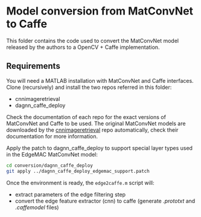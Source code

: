 # Model conversion from MatConvNet to Caffe

This folder contains the code used to convert the MatConvNet model released by the authors to a OpenCV + Caffe implementation.

## Requirements

You will need a MATLAB installation with MatConvNet and Caffe interfaces.
Clone (recursively) and install the two repos referred in this folder:

 - cnnimageretrieval
 - dagnn_caffe_deploy

Check the documentation of each repo for the exact versions of MatConvNet and Caffe to be used.
The original MatConvNet models are downloaded by the [cnnimageretrieval](https://github.com/filipradenovic/cnnimageretrieval) repo automatically, check their documentation for more information.

Apply the patch to dagnn_caffe_deploy to support special layer types used in the EdgeMAC MatConvNet model:
```sh
cd conversion/dagnn_caffe_deploy
git apply ../dagnn_caffe_deploy_edgemac_support.patch
```
Once the environment is ready, the `edge2caffe.m` script will:

- extract parameters of the edge filtering step
- convert the edge feature extractor (cnn) to caffe (generate _.prototxt_ and _.caffemodel_ files)


